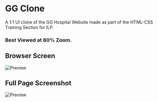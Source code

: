 # GG Clone
A 1:1 UI clone of the GG Hospital Website made as part of the HTML-CSS Training Section for ILP.

### Best Viewed at 80% Zoom.

## Browser Screen
![Preview](https://raw.githubusercontent.com/madhavbiju/html-css-training-assgiment-gg/dev/assets/SS1.png)

## Full Page Screenshot
![Preview](https://raw.githubusercontent.com/madhavbiju/html-css-training-assgiment-gg/dev/assets/SSFull.jpeg)
